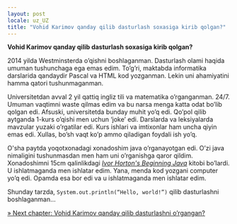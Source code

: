 ```yaml
---
layout: post
locale: uz_UZ
title: "Vohid Karimov qanday qilib dasturlash soxasiga kirib qolgan?"
---
```


**Vohid Karimov qanday qilib dasturlash soxasiga kirib qolgan?**

2014 yilda Westminsterda o’qishni boshlaganman. Dasturlash olami haqida umuman tushunchaga ega emas edim. To’g’ri, maktabda informatika darslarida qandaydir Pascal va HTML kod yozganman. Lekin uni ahamiyatini hamma qatori tushunmaganman.

Universitetdan avval 2 yil qattiq ingliz tili va matematika o’rganganman. 24/7. Umuman vaqtimni waste qilmas edim va bu narsa menga katta odat bo’lib qolgan edi. Afsuski, universitetda bunday muhit yo’q edi. Qo’pol qilib aytganda 1-kurs o’qishi men uchun ‘joke’ edi. Darslarda va leksiyalarda mavzular yuzaki o’rgatilar edi. Kurs ishlari va imtixonlar ham uncha qiyin emas edi. Xullas, bo’sh vaqt ko’p ammo qiladigan foydali ish yo’q.

O'sha paytda yoqotxonadagi xonadoshim java o’rganayotgan edi. O’zi java nimaligini tushunmasdan men ham uni o’rganishga qaror qildim. Xonadoshimni 15cm qalinlikdagi [_Ivor Horton's Beginning Java_](https://www.amazon.com/Ivor-Hortons-Beginning-Java-Horton/dp/0470404140) kitobi bo’lardi. U ishlatmaganda men ishlatar edim. Yana, menda kod yozgani computer yo’q edi. Opamda esa bor edi va u ishlatmaganda men ishlatar edim.

Shunday tarzda, `System.out.println(“Hello, world!”)` qilib dasturlashni boshlaganman…

[» Next chapter: Vohid Karimov qanday qilib dasturlashni o’rgangan?](/2023/11/04/Vohid-Karimov-qanday-qilib-dasturlashni-organgan.html)